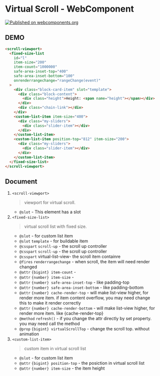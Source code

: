 # Virtual Scroll - WebComponent

[![Published on webcomponents.org](https://img.shields.io/badge/webcomponents.org-published-blue.svg)](https://www.webcomponents.org/element/owner/my-element)

<!--
```html
<custom-element-demo>
  <template>
    <script type="module" src="/dist/virtual-scroll.js"></script>
    <script>
      function rangeChange(event) {
        for (const { node, index, type } of entries) {
          if (type == "create" || type == "visible") {
            // console.log("%s %c%s", viewClass, "color:green", type, index);
            const height = (this.l.itemCount - index).toString();
            const heightEle = node.querySelector("[name=height]");
            if (heightEle.textContent != height) {
              (heightEle.firstChild || heightEle).textContent = height;
              node.style.setProperty("z-index", height);
            }
            node.classList.toggle("last", height === "1" || index === 1n);
            console.log(index);
            node.classList.toggle("hide", index === 2n);
            // node.querySelector("[name=offsetTop]").innerHTML = node.offsetTop;
          }
        }
      }
    </script>
    <next-code-block></next-code-block>
  </template>
</custom-element-demo>
```
-->

## DEMO

```html
<scroll-viewport>
  <fixed-size-list
    id="l"
    item-size="200"
    item-count="1000000"
    safe-area-inset-top="400"
    safe-area-inset-bottom="100"
    onrenderrangechange="rangeChange(event)"
  >
    <div class="block-card-item" slot="template">
      <div class="block-content">
        <div class="height">Height: <span name="height"></span></div>
      </div>
      <div class="chain-link"></div>
    </div>
    <custom-list-item item-size="400">
      <div class="my-sliders">
        <div class="slider-item"></div>
      </div>
    </custom-list-item>
    <custom-list-item position-top="812" item-size="200">
      <div class="my-sliders">
        <div class="slider-item"></div>
      </div>
    </custom-list-item>
  </fixed-size-list>
</scroll-viewport>
```

## Document

1. `<scroll-viewport>`
   > viewport for virtual scroll.
   - `@slot` - This element has a slot
2. `<fixed-size-list>`
   > virtual scroll list with fixed size.
   - `@slot` - for custom list item
   - `@slot` `template` - for buildable item
   - `@csspart` `scroll-up` - the scroll up controller
   - `@csspart` `scroll-up` - the scroll up controller
   - `@csspart` virtual-list-view- the scroll item containre
   - `@fires` `renderrangechange` - when scroll, the item will need render changed
   - `@attr` `{bigint} item-count` -
   - `@attr` `{number} item-size` -
   - `@attr` `{number} safe-area-inset-top` - like padding-top
   - `@attr` `{number} safe-area-inset-bottom` - like padding-bottom
   - `@attr` `{number} cache-render-top` - will make list-view higher, for render more item. if item content overflow, you may need change this to make it render correctly
   - `@attr` `{number} cache-render-bottom` - will make list-view higher, for render more item. like {cache-render-top}
   - `@method` `refresh()` - if you change the attr directly by set property. you may need call the method
   - `@prop` `{bigint} virtualScrollTop` - change the scroll top. without animation
3. `<custom-list-item>`
   > custom item in virtual scroll list
   - `@slot` - for custom list item
   - `@attr` `{bigint} position-top` - the posiction in virtual scroll list
   - `@attr` `{number} item-size` - the item height
